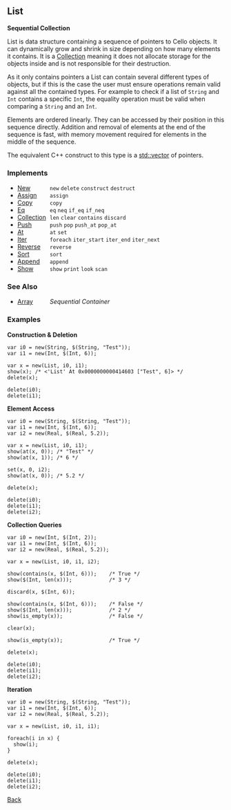 List
----
__Sequential Collection__

List is data structure containing a sequence of pointers to Cello objects. It can dynamically grow and shrink in size depending on how many elements it contains. It is a [Collection](/documentation/containers) meaning it does not allocate storage for the objects inside and is not responsible for their destruction.

As it only contains pointers a List can contain several different types of objects, but if this is the case the user must ensure operations remain valid against all the contained types. For example to check if a list of `String` and `Int` contains a specific `Int`, the equality operation must be valid when comparing a `String` and an `Int`.

Elements are ordered linearly. They can be accessed by their position in this sequence directly. Addition and removal of elements at the end of the sequence is fast, with memory movement required for elements in the middle of the sequence. 

The equivalent C++ construct to this type is a [std::vector](http://www.cplusplus.com/reference/vector/vector/) of pointers.


### Implements

* <span style="width:75px; float:left;">[New](new)</span> `new` `delete` `construct` `destruct`
* <span style="width:75px; float:left;">[Assign](assign)</span> `assign`
* <span style="width:75px; float:left;">[Copy](copy)</span> `copy`
* <span style="width:75px; float:left;">[Eq](eq)</span> `eq` `neq` `if_eq` `if_neq`
* <span style="width:75px; float:left;">[Collection](collection)</span> `len` `clear` `contains` `discard`
* <span style="width:75px; float:left;">[Push](push)</span> `push` `pop` `push_at` `pop_at`
* <span style="width:75px; float:left;">[At](at)</span> `at` `set`
* <span style="width:75px; float:left;">[Iter](iter)</span> `foreach` `iter_start` `iter_end` `iter_next`
* <span style="width:75px; float:left;">[Reverse](reverse)</span> `reverse`
* <span style="width:75px; float:left;">[Sort](sort)</span> `sort`
* <span style="width:75px; float:left;">[Append](append)</span> `append`
* <span style="width:75px; float:left;">[Show](show)</span> `show` `print` `look` `scan`


### See Also

* <span style="width:75px; float:left;">[Array](array)</span> _Sequential Container_


### Examples

__Construction & Deletion__

    var i0 = new(String, $(String, "Test"));
    var i1 = new(Int, $(Int, 6));
    
    var x = new(List, i0, i1);
    show(x); /* <'List' At 0x0000000000414603 ["Test", 6]> */
    delete(x);
    
    delete(i0);
    delete(i1);
    
__Element Access__

    var i0 = new(String, $(String, "Test"));
    var i1 = new(Int, $(Int, 6));
    var i2 = new(Real, $(Real, 5.2));
    
    var x = new(List, i0, i1);
    show(at(x, 0)); /* "Test" */
    show(at(x, 1)); /* 6 */
    
    set(x, 0, i2);
    show(at(x, 0)); /* 5.2 */
    
    delete(x);
    
    delete(i0);
    delete(i1);
    delete(i2);

__Collection Queries__

    var i0 = new(Int, $(Int, 2));
    var i1 = new(Int, $(Int, 6));
    var i2 = new(Real, $(Real, 5.2));

    var x = new(List, i0, i1, i2);
    
    show(contains(x, $(Int, 6)));    /* True */
    show($(Int, len(x)));            /* 3 */
    
    discard(x, $(Int, 6));
    
    show(contains(x, $(Int, 6)));    /* False */
    show($(Int, len(x)));            /* 2 */
    show(is_empty(x));               /* False */
    
    clear(x);
    
    show(is_empty(x));               /* True */
  
    delete(x);
    
    delete(i0);
    delete(i1);
    delete(i2);
    
__Iteration__

    var i0 = new(String, $(String, "Test"));
    var i1 = new(Int, $(Int, 6));
    var i2 = new(Real, $(Real, 5.2));
    
    var x = new(List, i0, i1, i1);
    
    foreach(i in x) {
      show(i);
    }
    
    delete(x);
    
    delete(i0);
    delete(i1);
    delete(i2);

[Back](/documentation)
